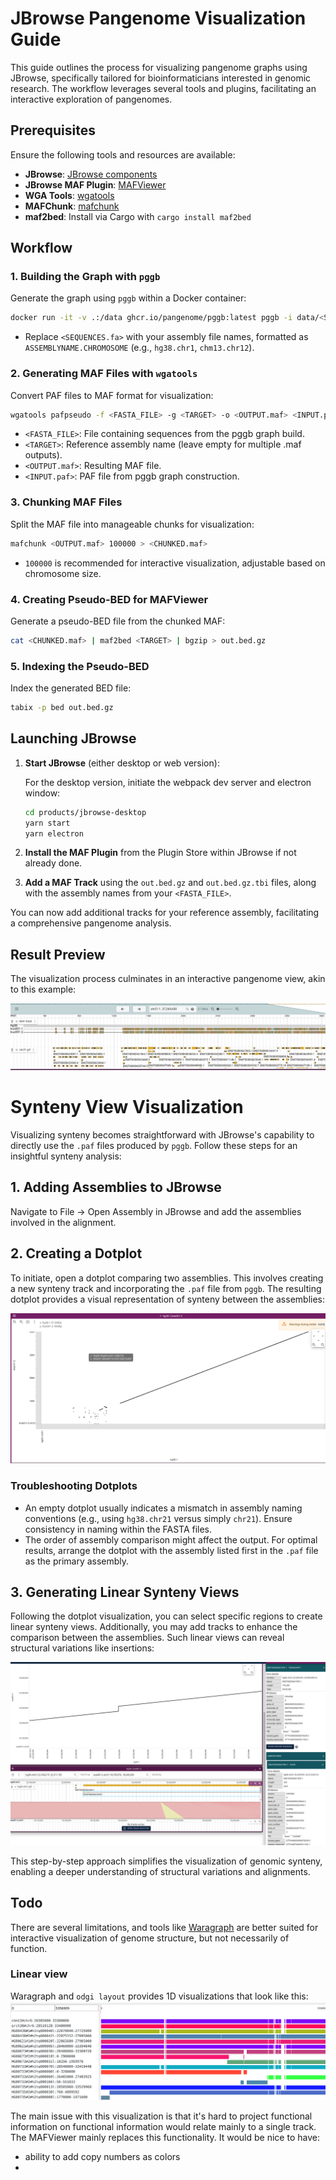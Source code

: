 # JBrowse Pangenome Visualization Guide

This guide outlines the process for visualizing pangenome graphs using JBrowse, specifically tailored for bioinformaticians interested in genomic research. The workflow leverages several tools and plugins, facilitating an interactive exploration of pangenomes.

## Prerequisites

Ensure the following tools and resources are available:

- **JBrowse**: [JBrowse components](https://github.com/GMOD/jbrowse-components/)
- **JBrowse MAF Plugin**: [MAFViewer](https://github.com/cmdcolin/jbrowse-plugin-mafviewer)
- **WGA Tools**: [wgatools](https://github.com/wjwei-handsome/wgatools)
- **MAFChunk**: [mafchunk](https://github.com/pangenome/mafchunk)
- **maf2bed**: Install via Cargo with `cargo install maf2bed`

## Workflow

### 1. Building the Graph with `pggb`

Generate the graph using `pggb` within a Docker container:

```bash
docker run -it -v .:/data ghcr.io/pangenome/pggb:latest pggb -i data/<SEQUENCES.fa> -M -o data/OUTPUTDIR -n 2 -t 15 -p 90 -s 5000
```

- Replace `<SEQUENCES.fa>` with your assembly file names, formatted as `ASSEMBLYNAME.CHROMOSOME` (e.g., `hg38.chr1`, `chm13.chr12`).

### 2. Generating MAF Files with `wgatools`

Convert PAF files to MAF format for visualization:

```bash
wgatools pafpseudo -f <FASTA_FILE> -g <TARGET> -o <OUTPUT.maf> <INPUT.paf>
```

- `<FASTA_FILE>`: File containing sequences from the pggb graph build.
- `<TARGET>`: Reference assembly name (leave empty for multiple .maf outputs).
- `<OUTPUT.maf>`: Resulting MAF file.
- `<INPUT.paf>`: PAF file from pggb graph construction.

### 3. Chunking MAF Files

Split the MAF file into manageable chunks for visualization:

```bash
mafchunk <OUTPUT.maf> 100000 > <CHUNKED.maf>
```

- `100000` is recommended for interactive visualization, adjustable based on chromosome size.

### 4. Creating Pseudo-BED for MAFViewer

Generate a pseudo-BED file from the chunked MAF:

```bash
cat <CHUNKED.maf> | maf2bed <TARGET> | bgzip > out.bed.gz
```

### 5. Indexing the Pseudo-BED

Index the generated BED file:

```bash
tabix -p bed out.bed.gz
```

## Launching JBrowse

1. **Start JBrowse** (either desktop or web version):

   For the desktop version, initiate the webpack dev server and electron window:

   ```bash
   cd products/jbrowse-desktop
   yarn start
   yarn electron
   ```

2. **Install the MAF Plugin** from the Plugin Store within JBrowse if not already done.

3. **Add a MAF Track** using the `out.bed.gz` and `out.bed.gz.tbi` files, along with the assembly names from your `<FASTA_FILE>`.

You can now add additional tracks for your reference assembly, facilitating a comprehensive pangenome analysis.

## Result Preview

The visualization process culminates in an interactive pangenome view, akin to this example:

![Initial pangenome view](pg1.png)

# Synteny View Visualization

Visualizing synteny becomes straightforward with JBrowse's capability to directly use the `.paf` files produced by `pggb`. Follow these steps for an insightful synteny analysis:

## 1. Adding Assemblies to JBrowse

Navigate to File -> Open Assembly in JBrowse and add the assemblies involved in the alignment.

## 2. Creating a Dotplot

To initiate, open a dotplot comparing two assemblies. This involves creating a new synteny track and incorporating the `.paf` file from `pggb`. The resulting dotplot provides a visual representation of synteny between the assemblies:

![Dotplot view](pg3.png)

### Troubleshooting Dotplots

- An empty dotplot usually indicates a mismatch in assembly naming conventions (e.g., using `hg38.chr21` versus simply `chr21`). Ensure consistency in naming within the FASTA files.
- The order of assembly comparison might affect the output. For optimal results, arrange the dotplot with the assembly listed first in the `.paf` file as the primary assembly.

## 3. Generating Linear Synteny Views

Following the dotplot visualization, you can select specific regions to create linear synteny views. Additionally, you may add tracks to enhance the comparison between the assemblies. Such linear views can reveal structural variations like insertions:

![Insertion view](pg2.png)

This step-by-step approach simplifies the visualization of genomic synteny, enabling a deeper understanding of structural variations and alignments.



## Todo

There are several limitations, and tools like
[Waragraph](https://github.com/chfi/waragraph) are better suited for
interactive visualization of genome structure, but not necessarily of
function.

### Linear view

Waragraph and `odgi layout` provides 1D visualizations that look like
this:
![Waragraph plot](pg4.png "Waragraph plot")

The main issue with this visualization is that it's hard to project
functional information on functional information would relate mainly
to a single track. The MAFViewer mainly replaces this
functionality.
It would be nice to have:
- ability to add copy numbers as colors
- 
